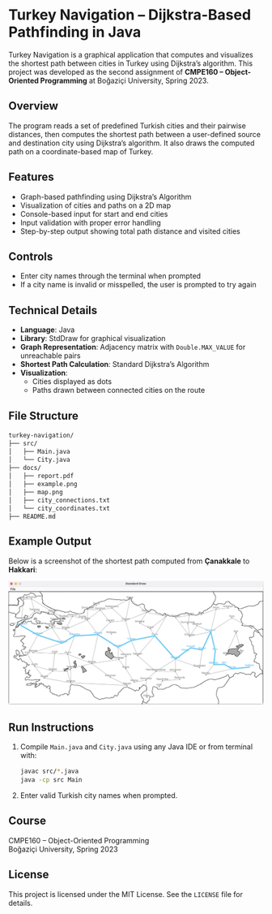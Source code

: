 # Turkey Navigation – Dijkstra-Based Pathfinding in Java

Turkey Navigation is a graphical application that computes and visualizes the shortest path between cities in Turkey using Dijkstra’s algorithm. This project was developed as the second assignment of **CMPE160 – Object-Oriented Programming** at Boğaziçi University, Spring 2023.

## Overview

The program reads a set of predefined Turkish cities and their pairwise distances, then computes the shortest path between a user-defined source and destination city using Dijkstra’s algorithm. It also draws the computed path on a coordinate-based map of Turkey.

## Features

- Graph-based pathfinding using Dijkstra’s Algorithm
- Visualization of cities and paths on a 2D map
- Console-based input for start and end cities
- Input validation with proper error handling
- Step-by-step output showing total path distance and visited cities

## Controls

- Enter city names through the terminal when prompted
- If a city name is invalid or misspelled, the user is prompted to try again

## Technical Details

- **Language**: Java
- **Library**: StdDraw for graphical visualization
- **Graph Representation**: Adjacency matrix with `Double.MAX_VALUE` for unreachable pairs
- **Shortest Path Calculation**: Standard Dijkstra’s Algorithm
- **Visualization**:
  - Cities displayed as dots
  - Paths drawn between connected cities on the route

## File Structure

```
turkey-navigation/
├── src/
│   ├── Main.java
│   └── City.java
├── docs/
│   ├── report.pdf
│   ├── example.png
│   ├── map.png
│   ├── city_connections.txt
│   └── city_coordinates.txt
├── README.md
```

## Example Output

Below is a screenshot of the shortest path computed from **Çanakkale** to **Hakkari**:

![Example Path: Çanakkale to Hakkari](docs/example.png)

## Run Instructions

1. Compile `Main.java` and `City.java` using any Java IDE or from terminal with:
   ```bash
   javac src/*.java
   java -cp src Main
   ```
2. Enter valid Turkish city names when prompted.

## Course

CMPE160 – Object-Oriented Programming  
Boğaziçi University, Spring 2023

## License

This project is licensed under the MIT License. See the `LICENSE` file for details.
